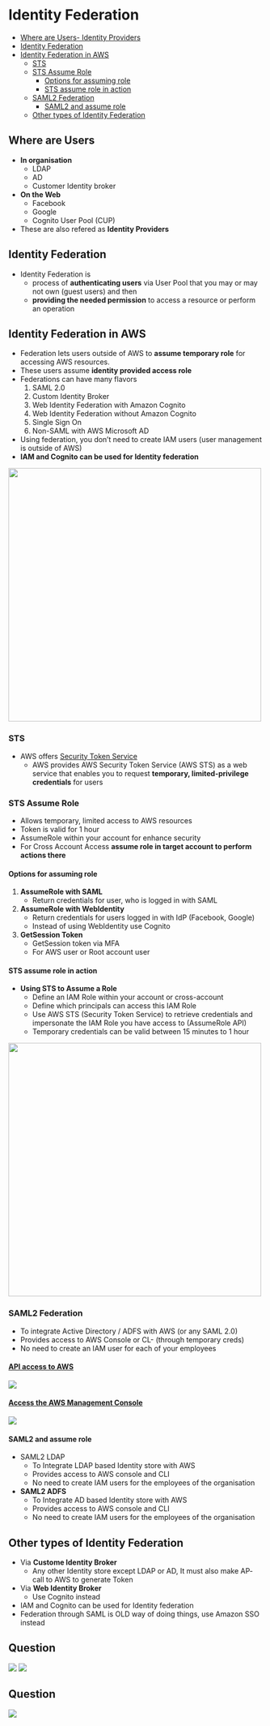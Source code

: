 # Identity Federation
- [Where are Users- Identity Providers](#where-are-users)
- [Identity Federation](#identity-federation)
- [Identity Federation in AWS](#identity-federation-in-aws)
  - [STS](#sts)
  - [STS Assume Role](#sts-assume-role)
    - [Options for assuming role](#options-for-assuming-role)
    - [STS assume role in action](#sts-assume-role-in-action)
  - [SAML2 Federation](#saml2-federation)
    - [SAML2 and assume role](#saml2-and-assume-role)
  - [Other types of Identity Federation](#other-types-of-identity-federation)
## Where are Users											
- **In organisation**
  - LDAP					
  - AD					
  - Customer Identity broker					
- **On the Web**
  - Facebook					
  - Google					
  - Cognito User Pool (CUP)					
- These are also refered as **Identity Providers**
## Identity Federation
- Identity Federation is 
  - process of **authenticating users** via User Pool that you may or may not own (guest users) and then 
  - **providing the needed permission** to access a resource or perform an operation
## Identity Federation in AWS
- Federation lets users outside of AWS to **assume temporary role** for accessing AWS resources.
- These users assume **identity provided access role**
- Federations can have many flavors
  1. SAML 2.0
  2. Custom Identity Broker
  3. Web Identity Federation with Amazon Cognito
  4. Web Identity Federation without Amazon Cognito
  5. Single Sign On
  6. Non-SAML with AWS Microsoft AD
- Using federation, you don’t need to create IAM users (user management is outside of AWS)
- **IAM and Cognito can be used for Identity federation**
<img src="images/1.png" width=500>

### STS
- AWS offers [Security Token Service](https://docs.aws.amazon.com/STS/latest/APIReference/welcome.html)
  - AWS provides AWS Security Token Service (AWS STS) as a web service that enables you to request **temporary, limited-privilege credentials** for users

### STS Assume Role
- Allows temporary, limited access to AWS resources	
- Token is valid for 1 hour	
- AssumeRole within your account for enhance security
- For Cross Account Access **assume role in target account to perform actions there**
#### Options for assuming role
1. **AssumeRole with SAML**	
   - Return credentials for user, who is logged in with SAML	
2. **AssumeRole with WebIdentity**
   - Return credentials for users logged in with IdP (Facebook, Google)	
   - Instead of using WebIdentity use Cognito	
3. **GetSession Token**
   - GetSession token via MFA	
   - For AWS user or Root account user	
#### STS assume role in action
- **Using STS to Assume a Role**
  - Define an IAM Role within your account or cross-account
  - Define which principals can access this IAM Role
  - Use AWS STS (Security Token Service) to retrieve credentials and impersonate the IAM Role you have access to (AssumeRole API)
  - Temporary credentials can be valid between 15 minutes to 1 hour
<img src="images/2.png" width=500>

### SAML2 Federation
- To integrate Active Directory / ADFS with AWS (or any SAML 2.0)
- Provides access to AWS Console or CL- (through temporary creds)
- No need to create an IAM user for each of your employees
#### [API access to AWS](https://docs.aws.amazon.com/IAM/latest/UserGuide/id_roles_providers_saml.html)
<img src="images/3.png">

#### [Access the AWS Management Console](https://docs.aws.amazon.com/IAM/latest/UserGuide/id_roles_providers_enable-console-saml.html)
<img src="images/4.png">

#### SAML2 and assume role
- SAML2 LDAP					
  - To Integrate LDAP based Identity store with AWS					
  - Provides access to AWS console and CLI					
  - No need to create IAM users for the employees of the organisation					
- **SAML2 ADFS**
  - To Integrate AD based Identity store with AWS					
  - Provides access to AWS console and CLI					
  - No need to create IAM users for the employees of the organisation					

## Other types of Identity Federation
- Via **Custome Identity Broker**
  - Any other Identity store except LDAP or AD, It must also make AP- call to AWS to generate Token
- Via **Web Identity Broker**
  - Use Cognito instead
- IAM and Cognito can be used for Identity federation											
- Federation through SAML is OLD way of doing things, use Amazon SSO instead										
	
## Question
<img src="images/5.png">

<img src="images/6.png">

## Question
<img src="images/7.png">
